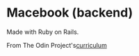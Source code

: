 # Macebook (backend)

Made with Ruby on Rails.

From The Odin Project's[curriculum](https://www.theodinproject.com/lessons/final-project-116ff273-1e55-4055-bd7f-146c17d0ec9c)

